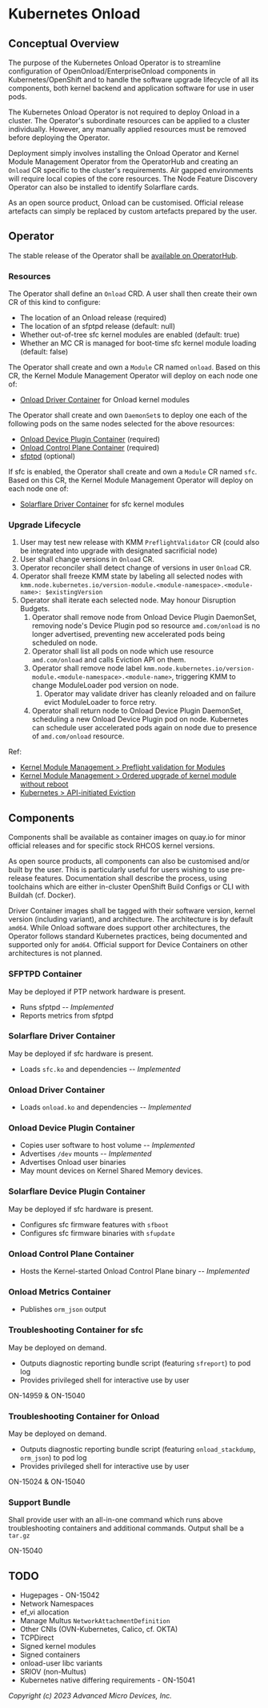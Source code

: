 # Kubernetes Onload #

## Conceptual Overview ##

The purpose of the Kubernetes Onload Operator is to streamline configuration of OpenOnload/EnterpriseOnload components in Kubernetes/OpenShift and to handle the software upgrade lifecycle of all its components, both kernel backend and application software for use in user pods.

The Kubernetes Onload Operator is not required to deploy Onload in a cluster. The Operator's subordinate resources can be applied to a cluster individually. However, any manually applied resources must be removed before deploying the Operator.

Deployment simply involves installing the Onload Operator and Kernel Module Management Operator from the OperatorHub and creating an `Onload` CR specific to the cluster's requirements. Air gapped environments will require local copies of the core resources. The Node Feature Discovery Operator can also be installed to identify Solarflare cards.

As an open source product, Onload can be customised. Official release artefacts can simply be replaced by custom artefacts prepared by the user.

## Operator ##

The stable release of the Operator shall be [available on OperatorHub](https://operatorhub.io/contribute).

### Resources ###

The Operator shall define an `Onload` CRD. A user shall then create their own CR of this kind to configure:

* The location of an Onload release (required)
* The location of an sfptpd release (default: null)
* Whether out-of-tree sfc kernel modules are enabled (default: true)
* Whether an MC CR is managed for boot-time sfc kernel module loading (default: false)

The Operator shall create and own a `Module` CR named `onload`. Based on this CR, the Kernel Module Management Operator will deploy on each node one of:

* [Onload Driver Container](#onload-driver-container) for Onload kernel modules

The Operator shall create and own `DaemonSet`s to deploy one each of the following pods on the same nodes selected for the above resources:

* [Onload Device Plugin Container](#onload-device-plugin-container) (required)
* [Onload Control Plane Container](#onload-control-plane-container) (required)
* [sfptpd](#sfptpd-container) (optional)

If sfc is enabled, the Operator shall create and own a `Module` CR named `sfc`. Based on this CR, the Kernel Module Management Operator will deploy on each node one of:

* [Solarflare Driver Container](#solarflare-driver-container) for sfc kernel modules

### Upgrade Lifecycle ###

1. User may test new release with KMM `PreflightValidator` CR (could also be integrated into upgrade with designated sacrificial node)
1. User shall change versions in `Onload` CR.
1. Operator reconciler shall detect change of versions in user `Onload` CR.
1. Operator shall freeze KMM state by labeling all selected nodes with `kmm.node.kubernetes.io/version-module.<module-namespace>.<module-name>: $existingVersion`
1. Operator shall iterate each selected node. May honour Disruption Budgets.
    1. Operator shall remove node from Onload Device Plugin DaemonSet, removing node's Device Plugin pod so resource `amd.com/onload` is no longer advertised, preventing new accelerated pods being scheduled on node.
    1. Operator shall list all pods on node which use resource `amd.com/onload` and calls Eviction API on them.
    1. Operator shall remove node label `kmm.node.kubernetes.io/version-module.<module-namespace>.<module-name>`, triggering KMM to change ModuleLoader pod version on node.
        1. Operator may validate driver has cleanly reloaded and on failure evict ModuleLoader to force retry.
    1. Operator shall return node to Onload Device Plugin DaemonSet, scheduling a new Onload Device Plugin pod on node. Kubernetes can schedule user accelerated pods again on node due to presence of `amd.com/onload` resource.

Ref:
* [Kernel Module Management > Preflight validation for Modules](https://kmm.sigs.k8s.io/documentation/preflight_validation/)
* [Kernel Module Management > Ordered upgrade of kernel module without reboot](https://kmm.sigs.k8s.io/documentation/ordered_upgrade/)
* [Kubernetes > API-initiated Eviction](https://kubernetes.io/docs/concepts/scheduling-eviction/api-eviction/)

## Components ##

Components shall be available as container images on quay.io for minor official releases and for specific stock RHCOS kernel versions.

As open source products, all components can also be customised and/or built by the user. This is particularly useful for users wishing to use pre-release features. Documentation shall describe the process, using toolchains which are either in-cluster OpenShift Build Configs or CLI with Buildah (cf. Docker).

Driver Container images shall be tagged with their software version, kernel version (including variant), and architecture. The architecture is by default `amd64`. While Onload software does support other architectures, the Operator follows standard Kubernetes practices, being documented and supported only for `amd64`. Official support for Device Containers on other architectures is not planned.

### SFPTPD Container ###

May be deployed if PTP network hardware is present.

* Runs sfptpd -- _Implemented_
* Reports metrics from sfptpd

### Solarflare Driver Container ###

May be deployed if sfc hardware is present.

* Loads `sfc.ko` and dependencies -- _Implemented_

### Onload Driver Container ###

* Loads `onload.ko` and dependencies -- _Implemented_

### Onload Device Plugin Container ###

* Copies user software to host volume -- _Implemented_
* Advertises `/dev` mounts -- _Implemented_
* Advertises Onload user binaries
* May mount devices on Kernel Shared Memory devices.

### Solarflare Device Plugin Container ###

May be deployed if sfc hardware is present.

* Configures sfc firmware features with `sfboot`
* Configures sfc firmware binaries with `sfupdate`

### Onload Control Plane Container ###

* Hosts the Kernel-started Onload Control Plane binary -- _Implemented_

### Onload Metrics Container ###

* Publishes `orm_json` output

### Troubleshooting Container for sfc ###

May be deployed on demand.

* Outputs diagnostic reporting bundle script (featuring `sfreport`) to pod log
* Provides privileged shell for interactive use by user

ON-14959 & ON-15040

### Troubleshooting Container for Onload ###

May be deployed on demand.

* Outputs diagnostic reporting bundle script (featuring `onload_stackdump`, `orm_json`) to pod log
* Provides privileged shell for interactive use by user

ON-15024 & ON-15040

### Support Bundle ###

Shall provide user with an all-in-one command which runs above troubleshooting containers and additional commands. Output shall be a `tar.gz`

ON-15040

## TODO ##

* Hugepages - ON-15042
* Network Namespaces
* ef_vi allocation
* Manage Multus `NetworkAttachmentDefinition`
* Other CNIs (OVN-Kubernetes, Calico, cf. OKTA)
* TCPDirect
* Signed kernel modules
* Signed containers
* onload-user libc variants
* SRIOV (non-Multus)
* Kubernetes native differing requirements - ON-15041

_Copyright (c) 2023 Advanced Micro Devices, Inc._